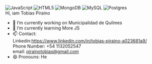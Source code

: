 ![JavaScript](https://img.shields.io/badge/javascript-%23323330.svg?style=for-the-badge&logo=javascript&logoColor=%23F7DF1E)
![HTML5](https://img.shields.io/badge/html5-%23E34F26.svg?style=for-the-badge&logo=html5&logoColor=white)
![MongoDB](https://img.shields.io/badge/MongoDB-%234ea94b.svg?style=for-the-badge&logo=mongodb&logoColor=white)
![MySQL](https://img.shields.io/badge/mysql-%2300f.svg?style=for-the-badge&logo=mysql&logoColor=white)
![Postgres](https://img.shields.io/badge/postgres-%233)<br/>
Hi, iam Tobias Piraino <br/>
- 🔭 I’m currently working on Municipalidad de Quilmes
- 🌱 I’m currently learning More JS
- 📫 Contact: <br/>
        Linkedin:https://www.linkedin.com/in/tobias-piraino-a023681a9/<br/>
        Phone Number: +54 1132052547<br/>
        email: pirainotobias@gmail.com<br/>
- 😄 Pronouns: He
